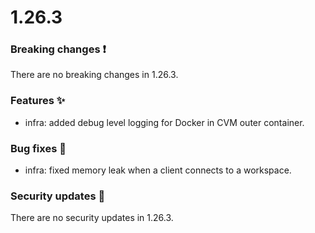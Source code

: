 # 1.26.3

### Breaking changes ❗

There are no breaking changes in 1.26.3.

### Features ✨

- infra: added debug level logging for Docker in CVM outer container.

### Bug fixes 🐛

- infra: fixed memory leak when a client connects to a workspace.

### Security updates 🔐

There are no security updates in 1.26.3.
